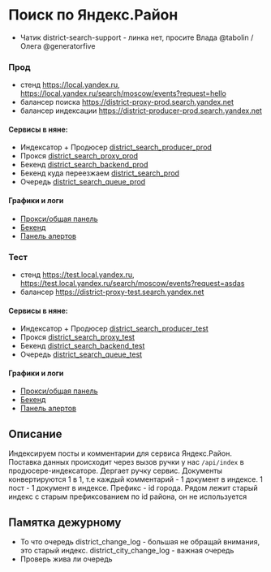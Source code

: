 # Поиск по Яндекс.Район
* Чатик district-search-support - линка нет, просите Влада @tabolin / Олега @generatorfive
### Прод
* стенд https://local.yandex.ru, https://local.yandex.ru/search/moscow/events?request=hello
* балансер поиска https://district-proxy-prod.search.yandex.net
* балансер индексации https://district-producer-prod.search.yandex.net
#### Cервисы в няне:
* Индексатор + Продюсер [district_search_producer_prod](https://nanny.yandex-team.ru/ui/#/services/catalog/district_search_producer_prod/)
* Прокся [district_search_proxy_prod](https://nanny.yandex-team.ru/ui/#/services/catalog/district_search_proxy_prod/)
* Бекенд [district_search_backend_prod](https://nanny.yandex-team.ru/ui/#/services/catalog/district_search_backend_prod/)
* Бекенд куда переезжаем [district_search_prod](https://nanny.yandex-team.ru/ui/#/services/catalog/district_search_prod/)
* Очередь [district_search_queue_prod](https://nanny.yandex-team.ru/ui/#/services/catalog/district_search_queue_prod/)

#### Графики и логи
* [Прокси/общая панель](https://yasm.yandex-team.ru/panel/vonidu.district-search-prod/)
* [Бекенд](https://yasm.yandex-team.ru/template/panel/ps_search_backend/prj=district-search;ctype=prod,prestable/)
* [Панель алертов](https://yasm.yandex-team.ru/template/panel/pssearch_service_alert_template/abc=pssearch;prj=district-search/)

### Тест
* стенд https://test.local.yandex.ru, https://test.local.yandex.ru/search/moscow/events?request=asdas
* балансер https://district-proxy-test.search.yandex.net
#### Cервисы в няне:
* Индексатор + Продюсер [district_search_producer_test](https://nanny.yandex-team.ru/ui/#/services/catalog/district_search_producer_test/)
* Прокся [district_search_proxy_test](https://nanny.yandex-team.ru/ui/#/services/catalog/district_search_proxy_test/)
* Бекенд [district_search_backend_test](https://nanny.yandex-team.ru/ui/#/services/catalog/district_search_backend_test/)
* Очередь [district_search_queue_test](https://nanny.yandex-team.ru/ui/#/services/catalog/district_search_queue_test/)

#### Графики и логи
* [Прокси/общая панель](https://yasm.yandex-team.ru/panel/vonidu.district-search-test/)
* [Бекенд](https://yasm.yandex-team.ru/template/panel/ps_search_backend/prj=district-search;ctype=test/)
* [Панель алертов](https://yasm.yandex-team.ru/template/panel/pssearch_service_alert_template/abc=pssearch;prj=district-search/)

## Описание
Индексируем посты и комментарии для сервиса Яндекс.Район. Поставка данных происходит через вызов ручки у нас `/api/index` в продюсере-индексаторе. Дергает ручку сервис. 
Документы конвертируются 1 в 1, т.е каждый комментарий - 1 документ в индексе. 1 пост - 1 документ в индексе. Префикс - id города. Рядом лежит старый индекс с старым префиксованием по id района, он не используется

## Памятка дежурному
* То что очередь district_change_log - большая не обращай внимания, это старый индекс. district_city_change_log - важная очередь
* Проверь жива ли очередь